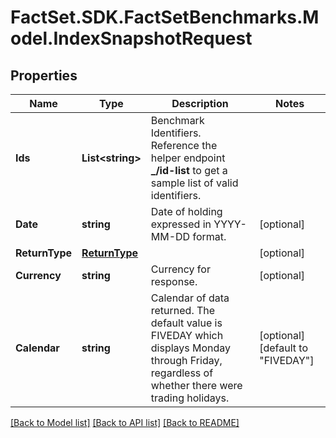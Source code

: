 # FactSet.SDK.FactSetBenchmarks.Model.IndexSnapshotRequest

## Properties

Name | Type | Description | Notes
------------ | ------------- | ------------- | -------------
**Ids** | **List&lt;string&gt;** | Benchmark Identifiers. Reference the helper endpoint **_/id-list** to get a sample list of  valid identifiers. | 
**Date** | **string** | Date of holding expressed in YYYY-MM-DD format. | [optional] 
**ReturnType** | [**ReturnType**](ReturnType.md) |  | [optional] 
**Currency** | **string** | Currency for response. | [optional] 
**Calendar** | **string** | Calendar of data returned. The default value is FIVEDAY which displays Monday through Friday, regardless of whether there were trading holidays. | [optional] [default to "FIVEDAY"]

[[Back to Model list]](../README.md#documentation-for-models) [[Back to API list]](../README.md#documentation-for-api-endpoints) [[Back to README]](../README.md)

